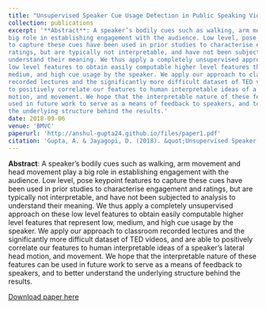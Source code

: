 ```yaml
---
title: "Unsupervised Speaker Cue Usage Detection in Public Speaking Videos"
collection: publications
excerpt: '**Abstract**: A speaker’s bodily cues such as walking, arm movement and head movement play a
big role in establishing engagement with the audience. Low level, pose keypoint features
to capture these cues have been used in prior studies to characterise engagement and
ratings, but are typically not interpretable, and have not been subjected to analysis to
understand their meaning. We thus apply a completely unsupervised approach on these
low level features to obtain easily computable higher level features that represent low,
medium, and high cue usage by the speaker. We apply our approach to classroom
recorded lectures and the significantly more difficult dataset of TED videos, and are able
to positively correlate our features to human interpretable ideas of a speaker’s lateral head
motion, and movement. We hope that the interpretable nature of these features can be
used in future work to serve as a means of feedback to speakers, and to better understand
the underlying structure behind the results.'
date: 2018-09-06
venue: 'BMVC'
paperurl: 'http://anshul-gupta24.github.io/files/paper1.pdf'
citation: 'Gupta, A. & Jayagopi, D. (2018). &quot;Unsupervised Speaker Cue Usage Detection in Public Speaking Videos.&quot; <i>Proceedings of the 29th British Machine Vision Conference Workshop, Vision for Interaction and Behaviour undErstanding</i>.'
---
```

**Abstract**: A speaker’s bodily cues such as walking, arm movement and head movement play a
big role in establishing engagement with the audience. Low level, pose keypoint features
to capture these cues have been used in prior studies to characterise engagement and
ratings, but are typically not interpretable, and have not been subjected to analysis to
understand their meaning. We thus apply a completely unsupervised approach on these
low level features to obtain easily computable higher level features that represent low,
medium, and high cue usage by the speaker. We apply our approach to classroom
recorded lectures and the significantly more difficult dataset of TED videos, and are able
to positively correlate our features to human interpretable ideas of a speaker’s lateral head
motion, and movement. We hope that the interpretable nature of these features can be
used in future work to serve as a means of feedback to speakers, and to better understand
the underlying structure behind the results.

[Download paper here](http://anshul-gupta24.github.io/files/paper1.pdf)
